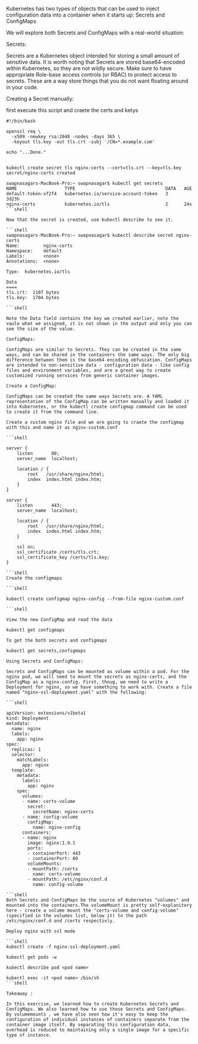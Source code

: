 Kubernetes has two types of objects that can be used to inject configuration data into a container when it starts up: Secrets and ConfigMaps

We will explore both Secrets and ConfigMaps with a real-world situation:

Secrets:

Secrets are a Kubernetes object intended for storing a small amount of sensitive data. It is worth noting that Secrets are stored base64-encoded within Kubernetes, so they are not wildly secure. Make sure to have appropriate Role-base access controls (or RBAC) to protect access to secrets. These are a way store things that you do not want floating around in your code.

Creating a Secret manually:

first execute this script and craete the certs and ketys 

```shell
#!/bin/bash

openssl req \
  -x509 -newkey rsa:2048 -nodes -days 365 \
  -keyout tls.key -out tls.crt -subj '/CN=*.example.com'

echo "...Done."


kubectl create secret tls nginx-certs --cert=tls.crt --key=tls.key
secret/nginx-certs created

swapnasagars-MacBook-Pro:~ swapnasagar$ kubectl get secrets
NAME                  TYPE                                  DATA   AGE
default-token-xf2f4   kubernetes.io/service-account-token   3      3d23h
nginx-certs           kubernetes.io/tls                     2      24s
```shell

Now that the secret is created, use kubectl describe to see it.

```shell
swapnasagars-MacBook-Pro:~ swapnasagar$ kubectl describe secret nginx-certs
Name:         nginx-certs
Namespace:    default
Labels:       <none>
Annotations:  <none>

Type:  kubernetes.io/tls

Data
====
tls.crt:  1107 bytes
tls.key:  1704 bytes

```shell

Note the Data field contains the key we created earlier, note the vaule what we assigned, it is not shown in the output and only you can see the size of the value.

ConfigMaps:

ConfigMaps are similar to Secrets. They can be created in the same ways, and can be shared in the containers the same ways. The only big difference between them is the base64 encoding obfuscation. ConfigMaps are intended to non-sensitive data - configuration data - like config files and environment variables, and are a great way to create customized running services from generic container images.

Create a ConfigMap:

ConfigMaps can be created the same ways Secrets are. A YAML representation of the ConfigMap can be written manually and loaded it into Kubernetes, or the kubectl create configmap command can be used to create it from the command line.

Create a custom nginx file and we are going to craete the configmap with this and name it as nginx-custom.conf

```shell

server {
    listen       80;
    server_name  localhost;

    location / {
        root   /usr/share/nginx/html;
        index  index.html index.htm;
    }
}

server {
    listen       443;
    server_name  localhost;

    location / {
        root   /usr/share/nginx/html;
        index  index.html index.htm;
    }

    ssl on;
    ssl_certificate /certs/tls.crt;
    ssl_certificate_key /certs/tls.key;
}

```shell
Create the configmaps

```shell

kubectl create configmap nginx-config --from-file nginx-custom.conf

```shell

View the new ConfigMap and read the data

kubectl get configmaps

To get the both secrets and configmaps

kubectl get secrets,configmaps

Using Secrets and ConfigMaps:

Secrets and ConfigMaps can be mounted as volume within a pod. For the nginx pod, we will need to mount the secrets as nginx-certs, and the ConfigMap as a nginx-config. First, thoug, we need to write a Deployment for nginx, so we have something to work with. Create a file named "nginx-ssl-deployment.yaml" with the following:

```shell

apiVersion: extensions/v1beta1
kind: Deployment
metadata:
  name: nginx
  labels:
    app: nginx
spec:
  replicas: 1
  selector:
    matchLabels:
      app: nginx
  template:
    metadata:
      labels:
        app: nginx
    spec:
      volumes:
      - name: certs-volume
        secret:
          secretName: nginx-certs
      - name: config-volume
        configMap:
          name: nginx-config
      containers:
      - name: nginx
        image: nginx:1.9.1
        ports:
        - containerPort: 443
        - containerPort: 80
        volumeMounts:
        - mountPath: /certs
          name: certs-volume
        - mountPath: /etc/nginx/conf.d
          name: config-volume

```shell
Both Secrets and ConfigMaps be the source of Kubernetes "volumes" and mounted into the containers.The volumeMount is pretty self-explanitory here - create a volume mount the "certs-volume and config-volume" (specified in the volumes list, below it) to the path /etc/nginx/conf.d and /certs respectivly.

Deploy nginx with ssl mode

```shell
kubectl create -f nginx-ssl-deployment.yaml

kubectl get pods -w 

kubectl describe pod <pod name>

kubectl exec -it <pod name> /bin/sh
```shell

Takeaway :

In this exercise, we learned how to create Kubernetes Secrets and ConfigMaps. We also learned how to use those Secrets and ConfigMaps. By volumemounts , we have also seen how it's easy to keep the configuration of individual instances of containers separate from the container image itself. By separating this configuration data, overhead is reduced to maintaining only a single image for a specific type of instance.

